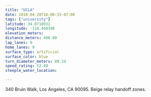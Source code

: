 ```yaml
---
title: "UCLA"
date: 2018-04-28T16:00:15-07:00
tags: ["university"]
latitude: 34.0718931
longitude: -118.448348
elevation_meters:
distance_meters: 400.00
lap_lanes: 9
home_lanes: 9
surface_type: artificial
surface_color: blue
turn_diameter_meters: 80.34
speed_rating: 52.40
steeple_water_location: 

---
```

340 Bruin Walk, Los Angeles, CA 90095. Beige relay handoff zones.
<!--more-->
